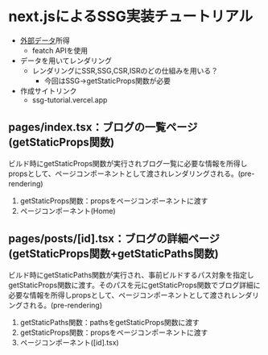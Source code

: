 # next.jsによるSSG実装チュートリアル  
- [外部データ](https://jsonplaceholder.typicode.com/posts)所得
    - featch APIを使用
- データを用いてレンダリング
    - レンダリングにSSR,SSG,CSR,ISRのどの仕組みを用いる？
        - 今回はSSG→getStaticProps関数が必要
- 作成サイトリンク
    - ssg-tutorial.vercel.app
## pages/index.tsx：ブログの一覧ページ(getStaticProps関数)
ビルド時にgetStaticProps関数が実行されブログ一覧に必要な情報を所得しpropsとして、ページコンポーネントとして渡されレンダリングされる。(pre-rendering)　　 
1. getStaticProps関数：propsをページコンポーネントに渡す
2. ページコンポーネント(Home)  
  
## pages/posts/[id].tsx：ブログの詳細ページ(getStaticProps関数+getStaticPaths関数)
ビルド時にgetStaticPaths関数が実行され、事前ビルドするパス対象を指定しgetStaticProps関数に渡す。そのパスを元にgetStaticProps関数でブログ詳細に必要な情報を所得しpropsとして、ページコンポーネントとして渡されレンダリングされる。(pre-rendering)
1. getStaticPaths関数：pathsをgetStaticProps関数に渡す
2. getStaticProps関数：propsをページコンポーネントに渡す
3. ページコンポーネント([id].tsx)